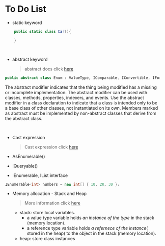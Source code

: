 # To Do List

- static keyword
```c#
    public static class Car(){

    }
```


<br/>

- abstract keyword    
  >abstract docs click [here](https://docs.microsoft.com/en-us/dotnet/csharp/language-reference/keywords/abstract)
```c#
public abstract class Enum : ValueType, IComparable, IConvertible, IFormattable
```
The abstract modifier indicates that the thing being modified has a missing or incomplete implementation. The abstract modifier can be used with classes, methods, properties, indexers, and events. Use the abstract modifier in a class declaration to indicate that a class is intended only to be a base class of other classes, not instantiated on its own. Members marked as abstract must be implemented by non-abstract classes that derive from the abstract class.
  

<br/>

- Cast expression
  > Cast expression click [here](https://docs.microsoft.com/en-us/dotnet/csharp/language-reference/operators/type-testing-and-cast#cast-expression)


- AsEnumerable()


- IQueryable()

- IEnumerable, IList interface
```c#
IEnumerable<int> numbers = new int[] { 10, 20, 30 };
```


- Memory allocation - Stack and Heap
  > More information click [here](https://www.youtube.com/watch?v=clOUdVDDzIM&t=5s)
    - stack: store local variables. 
      -  a value type variable holds *an instance of the type* in the stack (memory location).
      -  a reference type variable holds *a refernece of the instance*( stored in the heap) to the object in the stack (memory location).
    - heap:  store class instances
